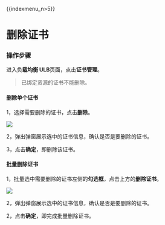 {{indexmenu_n>5}}

# 删除证书

### 操作步骤

进入负**载均衡 ULB**页面，点击**证书管理**。

> 已绑定资源的证书不能删除。


#### 删除单个证书

1，选择需要删除的证书，点击**删除**。

![](https://static.ucloud.cn/f9f7fd7a207b49df921589218afdf92b.png)


2，弹出弹窗展示选中的证书信息，确认是否是要删除的证书。

3，点击**确定**，即删除该证书。

#### 批量删除证书

1，批量选中需要删除的证书左侧的**勾选框**，点击上方的**删除证书**。

![](https://static.ucloud.cn/47ded90438b64927b459ed6f2642a869.png)


2，弹出弹窗展示选中的证书信息，确认是否是要删除的证书。

2，点击**确定**，即完成批量删除证书。

